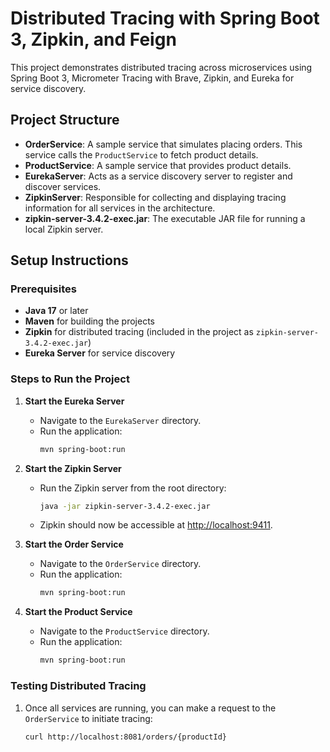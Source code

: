 # Distributed Tracing with Spring Boot 3, Zipkin, and Feign

This project demonstrates distributed tracing across microservices using Spring Boot 3, Micrometer Tracing with Brave, Zipkin, and Eureka for service discovery.

## Project Structure

- **OrderService**: A sample service that simulates placing orders. This service calls the `ProductService` to fetch product details.
- **ProductService**: A sample service that provides product details.
- **EurekaServer**: Acts as a service discovery server to register and discover services.
- **ZipkinServer**: Responsible for collecting and displaying tracing information for all services in the architecture.
- **zipkin-server-3.4.2-exec.jar**: The executable JAR file for running a local Zipkin server.

## Setup Instructions

### Prerequisites

- **Java 17** or later
- **Maven** for building the projects
- **Zipkin** for distributed tracing (included in the project as `zipkin-server-3.4.2-exec.jar`)
- **Eureka Server** for service discovery

### Steps to Run the Project

1. **Start the Eureka Server**
   - Navigate to the `EurekaServer` directory.
   - Run the application:
     ```bash
     mvn spring-boot:run
     ```

2. **Start the Zipkin Server**
   - Run the Zipkin server from the root directory:
     ```bash
     java -jar zipkin-server-3.4.2-exec.jar
     ```
   - Zipkin should now be accessible at [http://localhost:9411](http://localhost:9411).

3. **Start the Order Service**
   - Navigate to the `OrderService` directory.
   - Run the application:
     ```bash
     mvn spring-boot:run
     ```

4. **Start the Product Service**
   - Navigate to the `ProductService` directory.
   - Run the application:
     ```bash
     mvn spring-boot:run
     ```

### Testing Distributed Tracing

1. Once all services are running, you can make a request to the `OrderService` to initiate tracing:
   ```bash
   curl http://localhost:8081/orders/{productId}
